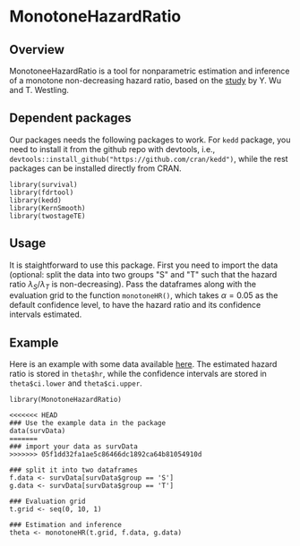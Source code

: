 # MonotoneHazardRatio

## Overview

MonotoneeHazardRatio is a tool for nonparametric estimation and inference of a monotone non-decreasing hazard ratio, based on the [study](https://arxiv.org/abs/2205.01745#:~:text=Abstract%3A%20The%20ratio%20of%20the,time%2Dto%2Devent%20analysis.) by Y. Wu and T. Westling. 

## Dependent packages

Our packages needs the following packages to work. For `kedd` package, you need to install it from the github repo with devtools, i.e., `devtools::install_github("https://github.com/cran/kedd")`, while the rest packages can be installed directly from CRAN.
```
library(survival)
library(fdrtool)
library(kedd)
library(KernSmooth)
library(twostageTE)
```

## Usage

It is staightforward to use this package. First you need to import the data (optional: split the data into two groups "S" and "T" such that the hazard ratio $\lambda_S/\lambda_T$ is non-decreasing). Pass the dataframes along with the evaluation grid to the function `monotoneHR()`, which takes $\alpha =0.05$ as the default confidence level, to have the hazard ratio and its confidence intervals estimated.

## Example

Here is an example with some data available [here](https://github.com/YujianWu2008/MonotoneHazardRatio/blob/main/example.csv). The estimated hazard ratio is stored in `theta$hr`, while the confidence intervals are stored in `theta$ci.lower` and `theta$ci.upper`. 

```
library(MonotoneHazardRatio)

<<<<<<< HEAD
### Use the example data in the package
data(survData)
=======
### import your data as survData
>>>>>>> 05f1dd32fa1ae5c86466dc1892ca64b81054910d

### split it into two dataframes
f.data <- survData[survData$group == 'S']
g.data <- survData[survData$group == 'T']

### Evaluation grid
t.grid <- seq(0, 10, 1)

### Estimation and inference
theta <- monotoneHR(t.grid, f.data, g.data)
```
